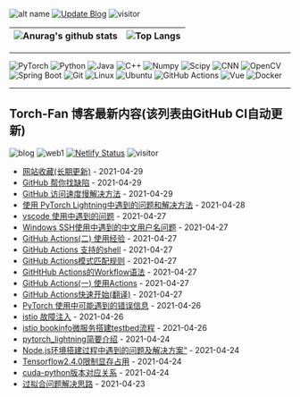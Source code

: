 ![alt name](https://img.shields.io/badge/fan%20qiliang-NanKai-orange)  [![Update Blog](https://github.com/QiliangFan/QiliangFan/actions/workflows/update_blog.yml/badge.svg)](https://github.com/QiliangFan/QiliangFan/actions/workflows/update_blog.yml) ![visitor](https://img.shields.io/badge/dynamic/json?url=https://runkit.io/qiliangfan/github-busuanzi/branches/master&query=$.site_uv&label=visitor)


| ![Anurag's github stats](https://github-readme-stats.vercel.app/api?username=QiliangFan&show_icons=true&theme=dracula)  | ![Top Langs](https://github-readme-stats.vercel.app/api/top-langs/?username=QiliangFan&layout=compact) |
| --| ---|

---

![PyTorch](https://img.shields.io/static/v1?label=&message=PyTorch&color=%3CCOLOR%3E&logo=PyTorch) 
![Python](https://img.shields.io/static/v1?style=flat&logo=Python&label=&message=Python&color=9cf)
![Java](https://img.shields.io/static/v1?style=flat&logo=Java&label=&message=Java&color=blueviolet)
![C++](https://img.shields.io/static/v1?style=flat&logo=C%2B%2B&label=&message=c%2B%2B&color=important)
![Numpy](https://img.shields.io/static/v1?style=flat&logo=Numpy&label=&message=Numpy&color=yellow)
![Scipy](https://img.shields.io/static/v1?style=flat&logo=Scipy&label=&message=Scipy&color=blue)
![CNN](https://img.shields.io/static/v1?style=flat&logo=CNN&label=&message=CNN&color=critical)
![OpenCV](https://img.shields.io/static/v1?style=flat&logo=OpenCV&label=&message=OpenCV&color=%235c3ee8)
![Spring Boot](https://img.shields.io/static/v1?style=flat&logo=Spring&label=&message=Spring%20Boot&color=blue)
![Git](https://img.shields.io/static/v1?style=flat&logo=Git&label=&message=Git&color=%236DB33F)
![Linux](https://img.shields.io/static/v1?style=flat&logo=Linux&label=&message=Linux&color=9cf)
![Ubuntu](https://img.shields.io/static/v1?style=flat&logo=Ubuntu&label=&message=Ubuntu&color=%23395420)
![GitHub Actions](https://img.shields.io/static/v1?style=flat&logo=GitHub%20Actions&label=&message=GitHub%20Actions&color=%23212121)
![Vue](https://img.shields.io/static/v1?style=flat&logo=Vue.js&label=&message=Vue.js&color=%23212121)
![Docker](https://img.shields.io/static/v1?style=flat&logo=Docker&label=&message=Docker&color=yellow)




---

## Torch-Fan 博客最新内容(该列表由GitHub CI自动更新)
![blog](https://img.shields.io/website?logo=Netlify&url=https%3A%2F%2Ftorch-fan.netlify.app%2F) ![web1](https://img.shields.io/mozilla-observatory/grade-score/torch-fan.netlify.app?logo=Netlify&publish) 
[![Netlify Status](https://api.netlify.com/api/v1/badges/7db7e56b-8baa-4768-970f-00e58f6cdb5d/deploy-status)](https://app.netlify.com/sites/torch-fan/deploys)
![visitor](https://img.shields.io/badge/dynamic/json?url=https://runkit.io/qiliangfan/busuanzi/branches/master&query=$.site_uv&label=visitor)
<!-- START_SECTION:blog -->
* <a href='https://torch-fan.netlify.app/2021/04/29/wang-zhan-shou-cang/' target='_blank'>网站收藏(长期更新)</a> - 2021-04-29
* <a href='https://torch-fan.netlify.app/2021/04/29/github-bang-ni-zhao-que-xian/' target='_blank'>GitHub 帮你找缺陷</a> - 2021-04-29
* <a href='https://torch-fan.netlify.app/2021/04/29/github-fang-wen-su-du-man-jie-jue-fang-fa/' target='_blank'>GitHub 访问速度慢解决方法</a> - 2021-04-29
* <a href='https://torch-fan.netlify.app/2021/04/28/shi-yong-pytorch-lightning-zhong-yu-dao-de-wen-ti-he-jie-jue-fang-fa/' target='_blank'>使用 PyTorch Lightning中遇到的问题和解决方法</a> - 2021-04-28
* <a href='https://torch-fan.netlify.app/2021/04/27/vscode-shi-yong-zhong-yu-dao-de-wen-ti/' target='_blank'>vscode 使用中遇到的问题</a> - 2021-04-27
* <a href='https://torch-fan.netlify.app/2021/04/27/windows-ssh-shi-yong-zhong-yu-dao-de-zhong-wen-yong-hu-ming-wen-ti/' target='_blank'>Windows SSH使用中遇到的中文用户名问题</a> - 2021-04-27
* <a href='https://torch-fan.netlify.app/2021/04/27/github-actions-er-shi-yong-jing-yan/' target='_blank'>GitHub Actions(二) 使用经验</a> - 2021-04-27
* <a href='https://torch-fan.netlify.app/2021/04/27/github-actions-zhi-chi-de-shell/' target='_blank'>GitHub Actions 支持的shell</a> - 2021-04-27
* <a href='https://torch-fan.netlify.app/2021/04/27/github-actions-mo-shi-pi-pei-gui-ze/' target='_blank'>GitHub Actions模式匹配规则</a> - 2021-04-27
* <a href='https://torch-fan.netlify.app/2021/04/27/giththub-actions-de-workflow-yu-fa/' target='_blank'>GitHtHub Actions的Workflow语法</a> - 2021-04-27
* <a href='https://torch-fan.netlify.app/2021/04/27/github-actions-yi-shi-yong-actions/' target='_blank'>GitHub Actions(一) 使用Actions</a> - 2021-04-27
* <a href='https://torch-fan.netlify.app/2021/04/27/github-actions-kuai-su-kai-shi-fan-yi/' target='_blank'>GitHub Actions快速开始(翻译)</a> - 2021-04-27
* <a href='https://torch-fan.netlify.app/2021/04/26/pytorch-shi-yong-zhong-ke-neng-yu-dao-de-cuo-wu-xin-xi/' target='_blank'>PyTorch 使用中可能遇到的错误信息</a> - 2021-04-26
* <a href='https://torch-fan.netlify.app/2021/04/26/istio-gu-zhang-zhu-ru/' target='_blank'>istio 故障注入</a> - 2021-04-26
* <a href='https://torch-fan.netlify.app/2021/04/26/istio-bookinfo-wei-fu-wu-da-jian-testbed-liu-cheng/' target='_blank'>istio bookinfo微服务搭建testbed流程</a> - 2021-04-26
* <a href='https://torch-fan.netlify.app/2021/04/24/pytorch-lightning-jian-yao-jie-shao/' target='_blank'>pytorch_lightning简要介绍</a> - 2021-04-24
* <a href='https://torch-fan.netlify.app/2021/04/24/node-js-huan-jing-da-jian-guo-cheng-zhong-yu-dao-de-wen-ti-ji-jie-jue-fang-an/' target='_blank'>Node.js环境搭建过程中遇到的问题及解决方案“</a> - 2021-04-24
* <a href='https://torch-fan.netlify.app/2021/04/24/tensorflow2-4-0-xian-zhi-xian-cun-zhan-yong/' target='_blank'>Tensorflow2.4.0限制显存占用</a> - 2021-04-24
* <a href='https://torch-fan.netlify.app/2021/04/24/cuda-python-ban-ben-dui-ying-guan-xi/' target='_blank'>cuda-python版本对应关系</a> - 2021-04-24
* <a href='https://torch-fan.netlify.app/2021/04/23/guo-ni-he-wen-ti-jie-jue-si-lu/' target='_blank'>过拟合问题解决思路</a> - 2021-04-23
<!-- END_SECTION:blog -->